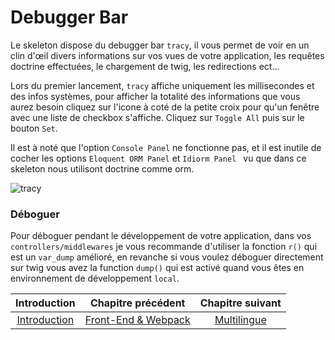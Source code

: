 # Debugger Bar

Le skeleton dispose du debugger bar `tracy`, il vous permet de voir en un clin d'œil divers informations sur vos vues de votre application, les requêtes doctrine effectuées, le chargement de twig, les redirections ect...

Lors du premier lancement, `tracy` affiche uniquement les millisecondes et des infos systèmes, pour afficher la totalité des informations que vous aurez besoin cliquez sur l'icone à coté de la petite croix pour qu'un fenêtre avec une liste de checkbox s'affiche. Cliquez sur `Toggle All` puis sur le bouton `Set`.

Il est à noté que l'option `Console Panel` ne fonctionne pas, et il est inutile de cocher les options `Eloquent ORM Panel` et `Idiorm Panel ` vu que dans ce skeleton nous utilisont doctrine comme orm.

![tracy](https://miroir.horyzone.fr/upload/tracy.png)

### Déboguer
Pour déboguer pendant le développement de votre application, dans vos `controllers/middlewares` je vous recommande d'utiliser la fonction `r()` qui est un `var_dump` amélioré, en revanche si vous voulez déboguer directement sur twig vous avez la function `dump()` qui est activé quand vous êtes en environnement de développement `local`.

| Introduction | Chapitre précédent | Chapitre suivant |
| :----------: | :----------------: | :--------------: |
| [Introduction](https://github.com/SimonDevelop/slim-doctrine/blob/master/docs/introduction.md) | [Front-End & Webpack](https://github.com/SimonDevelop/slim-doctrine/blob/master/docs/chapter06.md) | [Multilingue](https://github.com/SimonDevelop/slim-doctrine/blob/master/docs/chapter08.md) |
